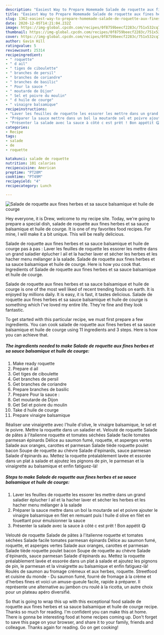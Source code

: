 ```yaml
---
description: "Easiest Way to Prepare Homemade Salade de roquette aux fines herbes et sa sauce balsamique et huile de courge"
title: "Easiest Way to Prepare Homemade Salade de roquette aux fines herbes et sa sauce balsamique et huile de courge"
slug: 1362-easiest-way-to-prepare-homemade-salade-de-roquette-aux-fines-herbes-et-sa-sauce-balsamique-et-huile-de-courge
date: 2020-12-05T14:21:04.232Z
image: https://img-global.cpcdn.com/recipes/0f8759beecf2283c/751x532cq70/salade-de-roquette-aux-fines-herbes-et-sa-sauce-balsamique-et-huile-de-courge-photo-principale-de-la-recette.jpg
thumbnail: https://img-global.cpcdn.com/recipes/0f8759beecf2283c/751x532cq70/salade-de-roquette-aux-fines-herbes-et-sa-sauce-balsamique-et-huile-de-courge-photo-principale-de-la-recette.jpg
cover: https://img-global.cpcdn.com/recipes/0f8759beecf2283c/751x532cq70/salade-de-roquette-aux-fines-herbes-et-sa-sauce-balsamique-et-huile-de-courge-photo-principale-de-la-recette.jpg
author: Gavin Hill
ratingvalue: 5
reviewcount: 25314
recipeingredient:
- " roquette"
- " d ail"
- " tiges de ciboulette"
- " branches de persil"
- " branches de coriandre"
- " branches de basilic"
- " Pour la sauce "
- " moutarde de Dijon"
- " Sel et poivre du moulin"
- " d huile de courge"
- " vinaigre balsamique"
recipeinstructions:
- "Laver les feuilles de roquette les essorer les mettre dans un grand saladier éplucher l ail et la hacher laver et sécher les herbes et les hacher menu mélanger à la salade"
- "Préparer la sauce mettre dans un bol la moutarde sel et poivre ajouter le vinaigre balsamique en filet en remuant puis l huile d olive en filet en fouettant pour émulsionner la sauce"
- "Présenter la salade avec la sauce à côté c est prêt ! Bon appétit 😋"
categories:
- Recipe
tags:
- salade
- de
- roquette

katakunci: salade de roquette 
nutrition: 101 calories
recipecuisine: American
preptime: "PT28M"
cooktime: "PT49M"
recipeyield: "4"
recipecategory: Lunch

---
```



![Salade de roquette aux fines herbes et sa sauce balsamique et huile de courge](https://img-global.cpcdn.com/recipes/0f8759beecf2283c/751x532cq70/salade-de-roquette-aux-fines-herbes-et-sa-sauce-balsamique-et-huile-de-courge-photo-principale-de-la-recette.jpg)

Hey everyone, it is Drew, welcome to my recipe site. Today, we're going to prepare a special dish, salade de roquette aux fines herbes et sa sauce balsamique et huile de courge. It is one of my favorites food recipes. For mine, I will make it a bit unique. This will be really delicious.

Salade de roquette aux fines herbes et sa sauce balsamique et huile de courge pas à pas : Laver les feuilles de roquette les essorer les mettre dans un grand saladier éplucher l ail et la hacher laver et sécher les herbes et les hacher menu mélanger à la salade. Salade de roquette aux fines herbes et sa sauce balsamique et huile de courge. Here is how you cook that. Ingredients of Salade de roquette aux fines herbes et sa sauce balsamique et huile de courge.

Salade de roquette aux fines herbes et sa sauce balsamique et huile de courge is one of the most well liked of recent trending foods on earth. It is enjoyed by millions daily. It is easy, it is fast, it tastes delicious. Salade de roquette aux fines herbes et sa sauce balsamique et huile de courge is something which I've loved my entire life. They're fine and they look fantastic.


To get started with this particular recipe, we must first prepare a few ingredients. You can cook salade de roquette aux fines herbes et sa sauce balsamique et huile de courge using 11 ingredients and 3 steps. Here is how you can achieve that.

<!--inarticleads1-->

##### The ingredients needed to make Salade de roquette aux fines herbes et sa sauce balsamique et huile de courge:

1. Make ready  roquette
1. Prepare  d ail
1. Get  tiges de ciboulette
1. Get  branches de persil
1. Get  branches de coriandre
1. Prepare  branches de basilic
1. Prepare  Pour la sauce :
1. Get  moutarde de Dijon
1. Get  Sel et poivre du moulin
1. Take  d huile de courge
1. Prepare  vinaigre balsamique


Réaliser une vinaigrette avec l&#39;huile d&#39;olive, le vinaigre balsamique, le sel et le poivre. Mettre la roquette dans un saladier et. Velouté de roquette Salade de pâtes à l&#39;italienne roquette et tomates séchées Salade facile tomates parmesan épinards Délice au saumon fumé, roquette, et asperges vertes Salade aux oranges, carottes et parmesan Salade tiède roquette poulet bacon Soupe de roquette au chèvre Salade d&#39;épinards, sauce parmesan Salade d&#39;épinards au. Mettez la roquette préalablement lavée et essorée dans un plat à salade et ajoutez les pignons de pin, le parmesan et la vinaigrette au balsamique et enfin fatiguez-là! 

<!--inarticleads2-->

##### Steps to make Salade de roquette aux fines herbes et sa sauce balsamique et huile de courge:

1. Laver les feuilles de roquette les essorer les mettre dans un grand saladier éplucher l ail et la hacher laver et sécher les herbes et les hacher menu mélanger à la salade
1. Préparer la sauce mettre dans un bol la moutarde sel et poivre ajouter le vinaigre balsamique en filet en remuant puis l huile d olive en filet en fouettant pour émulsionner la sauce
1. Présenter la salade avec la sauce à côté c est prêt ! Bon appétit 😋


Velouté de roquette Salade de pâtes à l&#39;italienne roquette et tomates séchées Salade facile tomates parmesan épinards Délice au saumon fumé, roquette, et asperges vertes Salade aux oranges, carottes et parmesan Salade tiède roquette poulet bacon Soupe de roquette au chèvre Salade d&#39;épinards, sauce parmesan Salade d&#39;épinards au. Mettez la roquette préalablement lavée et essorée dans un plat à salade et ajoutez les pignons de pin, le parmesan et la vinaigrette au balsamique et enfin fatiguez-là! Roulés de saumon au fromage crémeux et aux herbes, roquette. Streetfood et cuisine du monde - Du saumon fumé, fourré de fromage à la crème et d&#39;herbes fines et voici un amuse-gueule facile, rapide à préparer. Il représente une alternative au jambon cru roulé à la ricotta, un autre choix pour un plateau apéro diversifié. 

So that is going to wrap this up with this exceptional food salade de roquette aux fines herbes et sa sauce balsamique et huile de courge recipe. Thanks so much for reading. I'm confident you can make this at home. There is gonna be interesting food at home recipes coming up. Don't forget to save this page on your browser, and share it to your family, friends and colleague. Thanks again for reading. Go on get cooking!
